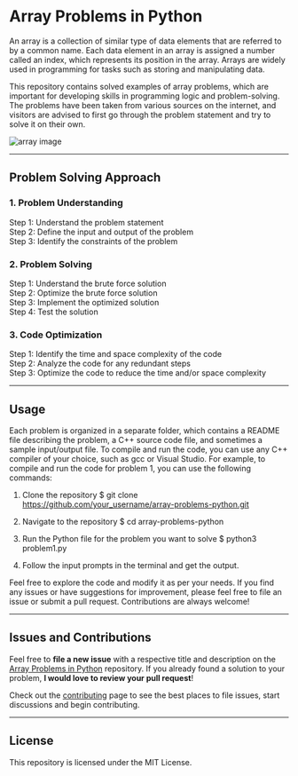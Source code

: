 # Array Problems in Python

An array is a collection of similar type of data elements that are referred to by a common name. Each data element in an array is assigned a number called an index, which represents its position in the array. Arrays are widely used in programming for tasks such as storing and manipulating data.

This repository contains solved examples of array problems, which are important for developing skills in programming logic and problem-solving. The problems have been taken from various sources on the internet, and visitors are advised to first go through the problem statement and try to solve it on their own.

![array image](https://cdn.programiz.com/sites/tutorial2program/files/Arrays_in_Python.jpg)


---
## Problem Solving Approach


### 1. Problem Understanding
Step 1: Understand the problem statement<br/>
Step 2: Define the input and output of the problem<br/>
Step 3: Identify the constraints of the problem


### 2. Problem Solving
Step 1: Understand the brute force solution<br/>
Step 2: Optimize the brute force solution<br/>
Step 3: Implement the optimized solution<br/>
Step 4: Test the solution


### 3. Code Optimization
Step 1: Identify the time and space complexity of the code<br/>
Step 2: Analyze the code for any redundant steps<br/>
Step 3: Optimize the code to reduce the time and/or space complexity<br/>



---
## Usage

Each problem is organized in a separate folder, which contains a README file describing the problem, a C++ source code file, and sometimes a sample input/output file. To compile and run the code, you can use any C++ compiler of your choice, such as gcc or Visual Studio. For example, to compile and run the code for problem 1, you can use the following commands:

1. Clone the repository
$ git clone https://github.com/your_username/array-problems-python.git


2. Navigate to the repository
$ cd array-problems-python


3. Run the Python file for the problem you want to solve
$ python3 problem1.py


4. Follow the input prompts in the terminal and get the output.

Feel free to explore the code and modify it as per your needs. If you find any issues or have suggestions for improvement, please feel free to file an issue or submit a pull request. Contributions are always welcome!

---
## Issues and Contributions

Feel free to **file a new issue** with a respective title and description on the [Array Problems in Python](https://github.com/your_username/array-problems-python/issues) repository. If you already found a solution to your problem, **I would love to review your pull request**! 

Check out the [contributing](https://github.com/your_username/array-problems-python/blob/main/CONTRIBUTING.md) page to see the best places to file issues, start discussions and begin contributing.


---
## License

This repository is licensed under the MIT License.

